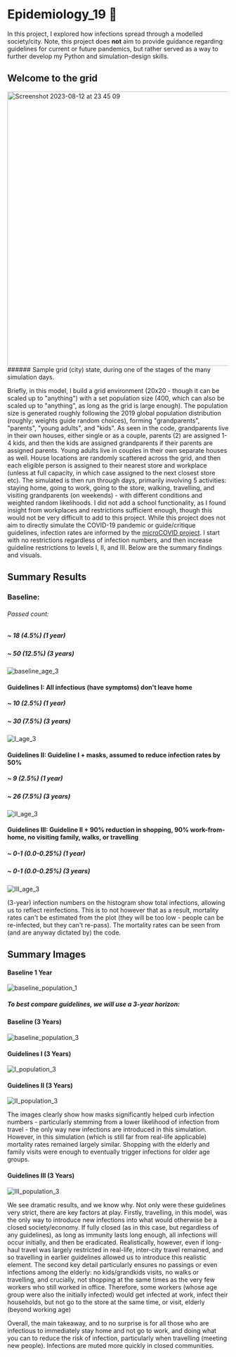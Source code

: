 # Epidemiology_19 🦠

In this project, I explored how infections spread through a modelled society/city. Note, this project does **not** aim to provide guidance regarding guidelines for current or future pandemics, but rather served as a way to further develop my Python and simulation-design skills.

## Welcome to the grid

<img width="624" alt="Screenshot 2023-08-12 at 23 45 09" src="https://github.com/lblcbc/Epidemiology_19/assets/136857271/4c1f9d2c-f4c0-4578-afe0-0097e90651f8">
###### Sample grid (city) state, during one of the stages of the many simulation days.

Briefly, in this model, I build a grid environment (20x20 - though it can be scaled up to "anything") with a set population size (400, which can also be scaled up to "anything", as long as the grid is large enough). The population size is generated roughly following the 2019 global population distribution (roughly; weights guide random choices), forming "grandparents", "parents", "young adults", and "kids". As seen in the code, grandparents live in their own houses, either single or as a couple, parents (2) are assigned 1-4 kids, and then the kids are assigned grandparents if their parents are assigned parents. Young adults live in couples in their own separate houses as well. House locations are randomly scattered across the grid, and then each eligible person is assigned to their nearest store and workplace (unless at full capacity, in which case assigned to the next closest store etc). The simulated is then run through days, primarily involving 5 activities: staying home, going to work, going to the store, walking, travelling, and visiting grandparents (on weekends) - with different conditions and weighted random likelihoods. I did not add a school functionality, as I found insight from workplaces and restrictions sufficient enough, though this would not be very difficult to add to this project. While this project does not aim to directly simulate the COVID-19 pandemic or guide/critique guidelines, infection rates are informed by the [microCOVID project](https://www.microcovid.org/?casesPastWeek=260&distance=normal&duration=480&interaction=workplace&personCount=13&riskProfile=hasCovid&scenarioName=custom&setting=filtered). I start with no restrictions regardless of infection numbers, and then increase guideline restrictions to levels I, II, and III. Below are the summary findings and visuals. 


## Summary Results
### Baseline: 
###### Passed count:
##### ~ 18 (4.5%) (1 year)
##### ~ 50 (12.5%) (3 years)

![baseline_age_3](https://github.com/lblcbc/Epidemiology_19/assets/136857271/ae1b5cb9-a2d5-440c-8194-315d34d8f836)


#### Guidelines I: All infectious (have symptoms) don't leave home
##### ~ 10 (2.5%) (1 year)
##### ~ 30 (7.5%) (3 years)

![I_age_3](https://github.com/lblcbc/Epidemiology_19/assets/136857271/2f3f342d-a31a-44d6-ba9f-ebedd6c8d4f8)


#### Guidelines II: Guideline I + masks, assumed to reduce infection rates by 50%
##### ~ 9 (2.5%) (1 year)
##### ~ 26 (7.5%) (3 years)

![II_age_3](https://github.com/lblcbc/Epidemiology_19/assets/136857271/db77e7cf-7b5e-4a24-9c84-4f61e82515d3)


#### Guidelines III: Guideline II + 90% reduction in shopping, 90% work-from-home, no visiting family, walks, or travelling
##### ~ 0-1 (0.0-0.25%) (1 year)
##### ~ 0-1 (0.0-0.25%) (3 years)

![III_age_3](https://github.com/lblcbc/Epidemiology_19/assets/136857271/2a7eb528-2d0b-4079-b019-dd7b2e3d6f91)



(3-year) infection numbers on the histogram show total infections, allowing us to reflect reinfections. This is to not however that as a result, mortality rates can't be estimated from the plot (they will be too low - people can be re-infected, but they can't re-pass). The mortality rates can be seen from (and are anyway dictated by) the code.


## Summary Images
#### Baseline 1 Year

![baseline_population_1](https://github.com/lblcbc/Epidemiology_19/assets/136857271/b35795b5-a11e-45c7-b7cd-aa5d2d6e3c46)

##### To best compare guidelines, we will use a 3-year horizon:
#### Baseline (3 Years)

![baseline_population_3](https://github.com/lblcbc/Epidemiology_19/assets/136857271/0bbb360c-3e72-4e3e-a72f-49ec3f40c0a6)

#### Guidelines I (3 Years)

![I_population_3](https://github.com/lblcbc/Epidemiology_19/assets/136857271/135e4c32-1bd9-47e9-8831-1c58c4e66f94)


#### Guidelines II (3 Years)

![II_population_3](https://github.com/lblcbc/Epidemiology_19/assets/136857271/6efe6ca1-0ceb-4888-bc79-66643eaa231b)

The images clearly show how masks significantly helped curb infection numbers - particularly stemming from a lower likelihood of infection from travel - the only way new infections are introduced in this simulation. However, in this simulation (which is still far from real-life applicable) mortality rates remained largely similar. Shopping with the elderly and family visits were enough to eventually trigger infections for older age groups. 

#### Guidelines III (3 Years)

![III_population_3](https://github.com/lblcbc/Epidemiology_19/assets/136857271/b4ea6f2e-c98e-46b3-8b2a-27ce71da6a98)

We see dramatic results, and we know why. Not only were these guidelines very strict, there are key factors at play. Firstly, travelling, in this model, was the only way to introduce new infections into what would otherwise be a closed society/economy. If fully closed (as in this case, but regardless of any guidelines), as long as immunity lasts long enough, all infections will occur initially, and then be eradicated. Realistically, however, even if long-haul travel was largely restricted in real-life, inter-city travel remained, and so travelling in earlier guidelines allowed us to introduce this realistic element. The second key detail particularly ensures no passings or even infections among the elderly: no kids/grandkids visits, no walks or travelling, and crucially, not shopping at the same times as the very few workers who still worked in office. Therefore, some workers (whose age group were also the initially infected) would get infected at work, infect their households, but not go to the store at the same time, or visit, elderly (beyond working age)



Overall, the main takeaway, and to no surprise is for all those who are infectious to immediately stay home and not go to work, and doing what you can to reduce the risk of infection, particularly when travelling (meeting new people). Infections are muted more quickly in closed communities.
